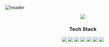 ![header](https://capsule-render.vercel.app/api?type=transparent&color=auto&height=120&section=header&text=chaeyeon's%20note&animation=fadeIn&fontSize=40)
<div align="center">


<img src="https://img.shields.io/badge/TechBlog-20C997?style=for-the-badge&logo=Velog&logoColor=white"> </img>

### Tech Stack
<img src="https://img.shields.io/badge/HTML5-E34F26?style=for-the-badge&logo=HTML5&logoColor=white"> </img>
<img src="https://img.shields.io/badge/CSS3-1572B6?style=for-the-badge&logo=CSS3&logoColor=white"> </img>
<img src="https://img.shields.io/badge/javascript-F7DF1E?style=for-the-badge&logo=JavaScript&logoColor=white"> </img>
<img src="https://img.shields.io/badge/React-61DAFB?style=for-the-badge&logo=React&logoColor=white"> </img>
<img src="https://img.shields.io/badge/C-A8B9CC?style=for-the-badge&logo=C&logoColor=white"> </img>
<img src="https://img.shields.io/badge/C++-00599C?style=for-the-badge&logo=C++&logoColor=white"> </img>
<img src="https://img.shields.io/badge/MYSQL-4479A1?style=for-the-badge&logo=MySQL&logoColor=white"> </img>

</div>
